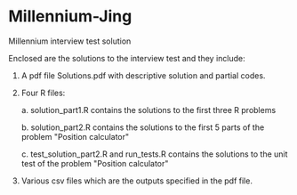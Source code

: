 # Millennium-Jing
Millennium interview test solution

Enclosed are the solutions to the interview test and they include:

1. A pdf file Solutions.pdf with descriptive solution and partial codes.

2. Four R files:
    
   a. solution_part1.R contains the solutions to the first three R problems
   
   b. solution_part2.R contains the solutions to the first 5 parts of the problem "Position calculator"
   
   c. test_solution_part2.R and run_tests.R contains the solutions to the unit test of the problem "Position calculator"

4. Various csv files which are the outputs specified in the pdf file.
